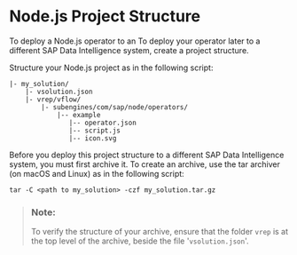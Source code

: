 <!-- loiofd151b16c4cd4541b30363d5688416d4 -->

# Node.js Project Structure

To deploy a Node.js operator to an To deploy your operator later to a different SAP Data Intelligence system, create a project structure.

Structure your Node.js project as in the following script:

```
|- my_solution/
    |- vsolution.json
    |- vrep/vflow/
        |- subengines/com/sap/node/operators/
            |-- example
               |-- operator.json
               |-- script.js
               |-- icon.svg
```

Before you deploy this project structure to a different SAP Data Intelligence system, you must first archive it. To create an archive, use the tar archiver \(on macOS and Linux\) as in the following script:

```
tar -C <path to my_solution> -czf my_solution.tar.gz
```

> ### Note:  
> To verify the structure of your archive, ensure that the folder `vrep` is at the top level of the archive, beside the file '`vsolution.json`'.

